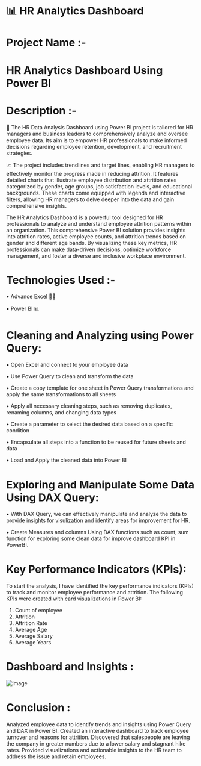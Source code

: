 # 📊 HR Analytics Dashboard

# Project Name :- 
# HR Analytics Dashboard Using Power BI

# Description :-
💼 The HR Data Analysis Dashboard using Power BI project is tailored for HR managers and business leaders to comprehensively analyze and oversee employee data. Its aim is to empower HR professionals to make informed decisions regarding employee retention, development, and recruitment strategies.

📈 The project includes trendlines and target lines, enabling HR managers to effectively monitor the progress made in reducing attrition. It features detailed charts that illustrate employee distribution and attrition rates categorized by gender, age groups, job satisfaction levels, and educational backgrounds. These charts come equipped with legends and interactive filters, allowing HR managers to delve deeper into the data and gain comprehensive insights.

The HR Analytics Dashboard is a powerful tool designed for HR professionals to analyze and understand employee attrition patterns within an organization. This comprehensive Power BI solution provides insights into attrition rates, active employee counts, and attrition trends based on gender and different age bands. By visualizing these key metrics, HR professionals can make data-driven decisions, optimize workforce management, and foster a diverse and inclusive workplace environment.

# Technologies Used :-
• Advance Excel 👨‍💻 

• Power BI 📊

# Cleaning and Analyzing using Power Query:

•	Open Excel and connect to your employee data

•	Use Power Query to clean and transform the data

•	Create a copy template for one sheet in Power Query transformations and apply the same transformations to all sheets

•	Apply all necessary cleaning steps, such as removing duplicates, renaming columns, and changing data types

•	Create a parameter to select the desired data based on a specific condition

•	Encapsulate all steps into a function to be reused for future sheets and data

•	Load and Apply the cleaned data into Power BI

# Exploring and Manipulate Some Data Using DAX Query:

•	With DAX Query, we can effectively manipulate and analyze the data to provide insights for visulization and identify areas for improvement for HR.

•	Create Measures and columns Using DAX functions such as count, sum function for exploring some clean data for improve dashboard KPI in PowerBI.

# Key Performance Indicators (KPIs):

To start the analysis, I have identified the key performance indicators (KPIs) to track and monitor employee performance and attrition. The following KPIs were created with card visualizations in Power BI:

1.	Count of employee
2.	Attrition 
3.	Attrition Rate
4.	Average Age
5.	Average Salary
6.	Average Years
	
# Dashboard and Insights :


 ![image](https://github.com/parnikazade31/HR-Analytics/assets/157107864/d8072ccf-56e2-4334-982e-692f1b07cc99)


# Conclusion :

Analyzed employee data to identify trends and insights using Power Query and DAX in Power BI. Created an interactive dashboard to track employee turnover and reasons for attrition. Discovered that salespeople are leaving the company in greater numbers due to a lower salary and stagnant hike rates. Provided visualizations and actionable insights to the HR team to address the issue and retain employees.




